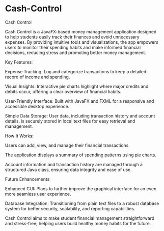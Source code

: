 # Cash-Control
Cash Control

Cash Control is a JavaFX-based money management application designed to help students easily track their finances and avoid unnecessary expenses. By providing intuitive tools and visualizations, the app empowers users to monitor their spending habits and make informed financial decisions, reducing stress and promoting better money management.

Key Features:

Expense Tracking: Log and categorize transactions to keep a detailed record of income and spending.

Visual Insights: Interactive pie charts highlight where major credits and debits occur, offering a clear overview of financial habits.

User-Friendly Interface: Built with JavaFX and FXML for a responsive and accessible desktop experience.

Simple Data Storage: User data, including transaction history and account details, is securely stored in local text files for easy retrieval and management.

How It Works:

Users can add, view, and manage their financial transactions.

The application displays a summary of spending patterns using pie charts.

Account information and transaction history are managed through a structured Java class, ensuring data integrity and ease of use.

Future Enhancements:

Enhanced GUI: Plans to further improve the graphical interface for an even more seamless user experience.

Database Integration: Transitioning from plain text files to a robust database system for better security, scalability, and reporting capabilities.

Cash Control aims to make student financial management straightforward and stress-free, helping users build healthy money habits for the future.

